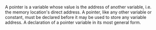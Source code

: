 A pointer is a variable whose value is the address of another variable, i.e. the memory location's direct address. A pointer, like any other variable or constant, must be declared before it may be used to store any variable address. A declaration of a pointer variable in its most general form.


